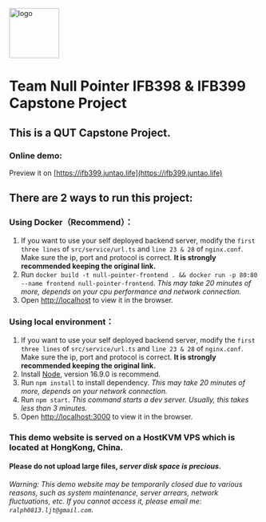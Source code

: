 <p>
    <img alt="logo" src="https://minio.juntao.life/ifb399/test/np_full.png" style="height: 100px;">
</p>

# Team Null Pointer IFB398 & IFB399 Capstone Project

## This is a QUT Capstone Project.

### Online demo:

Preview it on [https://ifb399.juntao.life](https://ifb399.juntao.life)

## There are 2 ways to run this project:

### Using Docker（Recommend）：

1. If you want to use your self deployed backend server, modify the `first three lines` of `src/service/url.ts`
   and `line 23 & 28` of `nginx.conf`. Make sure the ip, port and protocol is correct. **It is strongly recommended
   keeping the original link.**
2. Run `docker build -t null-pointer-frontend . && docker run -p 80:80 --name frontend null-pointer-frontend`. _This may
   take 20 minutes of more, depends on your cpu performance and network connection._
3. Open [http://localhost](http://localhost) to view it in the browser.

### Using local environment：

1. If you want to use your self deployed backend server, modify the `first three lines` of `src/service/url.ts`
   and `line 23 & 28` of `nginx.conf`. Make sure the ip, port and protocol is correct. **It is strongly recommended
   keeping the original link.**
2. Install [Node](https://nodejs.org/en/download/), version 16.9.0 is recommend.
3. Run `npm install` to install dependency. _This may take 20 minutes of more, depends on your network connection._
4. Run `npm start`. _This command starts a dev server. Usually, this takes less than 3 minutes._
5. Open [http://localhost:3000](http://localhost:3000) to view it in the browser.

### This demo website is served on a HostKVM VPS which is located at **HongKong, China**.

#### Please do not upload large files, _server disk space is precious_.

_Warning: This demo website may be temporarily closed due to various reasons, such as system maintenance, server
arrears, network fluctuations, etc. If you cannot access it, please email me: `ralph0813.ljt@gmail.com`._
